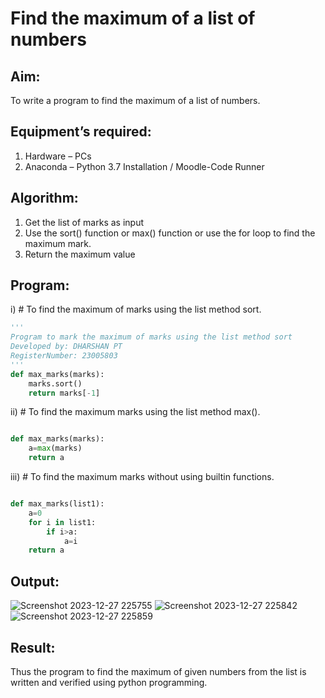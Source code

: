 # Find the maximum of a list of numbers
## Aim:
To write a program to find the maximum of a list of numbers.
## Equipment’s required:
1.	Hardware – PCs
2.	Anaconda – Python 3.7 Installation / Moodle-Code Runner
## Algorithm:
1.	Get the list of marks as input
2.	Use the sort() function or max() function or use the for loop to find the maximum mark.
3.	Return the maximum value
## Program:

i)	# To find the maximum of marks using the list method sort.
```Python
''' 
Program to mark the maximum of marks using the list method sort
Developed by: DHARSHAN PT
RegisterNumber: 23005803
'''
def max_marks(marks):
    marks.sort()
    return marks[-1]
```

ii)	# To find the maximum marks using the list method max().
```Python

def max_marks(marks):
    a=max(marks)
    return a

```

iii) # To find the maximum marks without using builtin functions.
```Python

def max_marks(list1):
    a=0
    for i in list1:
        if i>a:
            a=i
    return a

```

## Output:
![Screenshot 2023-12-27 225755](https://github.com/dharshanpt/FindMaximum/assets/138849376/10197aa2-57ce-4f52-960f-7619c51f18fa)
![Screenshot 2023-12-27 225842](https://github.com/dharshanpt/FindMaximum/assets/138849376/9c2742ac-4254-4566-91ac-4f650006d4e3)
![Screenshot 2023-12-27 225859](https://github.com/dharshanpt/FindMaximum/assets/138849376/51076417-2800-413f-9fc6-4a41c642d7c3)

## Result:
Thus the program to find the maximum of given numbers from the list is written and verified using python programming.
